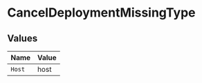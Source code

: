 # CancelDeploymentMissingType


## Values

| Name   | Value  |
| ------ | ------ |
| `Host` | host   |